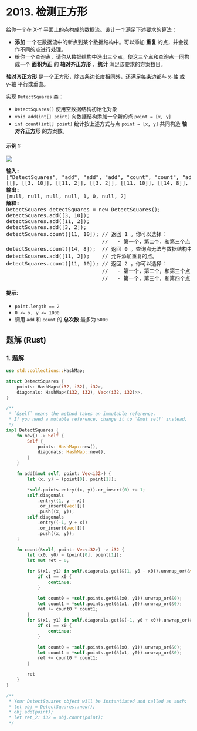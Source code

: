 # 2013. 检测正方形
给你一个在 X-Y 平面上的点构成的数据流。设计一个满足下述要求的算法：

* **添加** 一个在数据流中的新点到某个数据结构中。可以添加 **重复** 的点，并会视作不同的点进行处理。
* 给你一个查询点，请你从数据结构中选出三个点，使这三个点和查询点一同构成一个 **面积为正** 的 **轴对齐正方形** ，**统计** 满足该要求的方案数目。

**轴对齐正方形** 是一个正方形，除四条边长度相同外，还满足每条边都与 x-轴 或 y-轴 平行或垂直。

实现 `DetectSquares` 类：

* `DetectSquares()` 使用空数据结构初始化对象
* `void add(int[] point)` 向数据结构添加一个新的点 `point = [x, y]`
* `int count(int[] point)` 统计按上述方式与点 `point = [x, y]` 共同构造 **轴对齐正方形** 的方案数。

#### 示例 1:
![](https://assets.leetcode.com/uploads/2021/09/01/image.png)
<pre>
<strong>输入:</strong>
["DetectSquares", "add", "add", "add", "count", "count", "add", "count"]
[[], [[3, 10]], [[11, 2]], [[3, 2]], [[11, 10]], [[14, 8]], [[11, 2]], [[11, 10]]]
<strong>输出:</strong>
[null, null, null, null, 1, 0, null, 2]
<strong>解释:</strong>
DetectSquares detectSquares = new DetectSquares();
detectSquares.add([3, 10]);
detectSquares.add([11, 2]);
detectSquares.add([3, 2]);
detectSquares.count([11, 10]); // 返回 1 。你可以选择：
                               //   - 第一个，第二个，和第三个点
detectSquares.count([14, 8]);  // 返回 0 。查询点无法与数据结构中的这些点构成正方形。
detectSquares.add([11, 2]);    // 允许添加重复的点。
detectSquares.count([11, 10]); // 返回 2 。你可以选择：
                               //   - 第一个，第二个，和第三个点
                               //   - 第一个，第三个，和第四个点
</pre>

#### 提示:
* `point.length == 2`
* `0 <= x, y <= 1000`
* 调用 `add` 和 `count` 的 **总次数** 最多为 `5000`

## 题解 (Rust)

### 1. 题解
```Rust
use std::collections::HashMap;

struct DetectSquares {
    points: HashMap<(i32, i32), i32>,
    diagonals: HashMap<(i32, i32), Vec<(i32, i32)>>,
}

/**
 * `&self` means the method takes an immutable reference.
 * If you need a mutable reference, change it to `&mut self` instead.
 */
impl DetectSquares {
    fn new() -> Self {
        Self {
            points: HashMap::new(),
            diagonals: HashMap::new(),
        }
    }

    fn add(&mut self, point: Vec<i32>) {
        let (x, y) = (point[0], point[1]);

        *self.points.entry((x, y)).or_insert(0) += 1;
        self.diagonals
            .entry((1, y - x))
            .or_insert(vec![])
            .push((x, y));
        self.diagonals
            .entry((-1, y + x))
            .or_insert(vec![])
            .push((x, y));
    }

    fn count(&self, point: Vec<i32>) -> i32 {
        let (x0, y0) = (point[0], point[1]);
        let mut ret = 0;

        for &(x1, y1) in self.diagonals.get(&(1, y0 - x0)).unwrap_or(&vec![]) {
            if x1 == x0 {
                continue;
            }

            let count0 = *self.points.get(&(x0, y1)).unwrap_or(&0);
            let count1 = *self.points.get(&(x1, y0)).unwrap_or(&0);
            ret += count0 * count1;
        }
        for &(x1, y1) in self.diagonals.get(&(-1, y0 + x0)).unwrap_or(&vec![]) {
            if x1 == x0 {
                continue;
            }

            let count0 = *self.points.get(&(x0, y1)).unwrap_or(&0);
            let count1 = *self.points.get(&(x1, y0)).unwrap_or(&0);
            ret += count0 * count1;
        }

        ret
    }
}

/**
 * Your DetectSquares object will be instantiated and called as such:
 * let obj = DetectSquares::new();
 * obj.add(point);
 * let ret_2: i32 = obj.count(point);
 */
```
